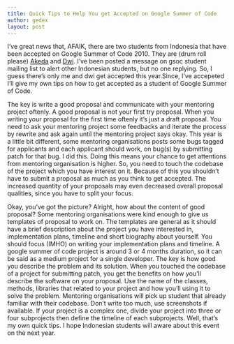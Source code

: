 ```yaml
---
title: Quick Tips to Help You get Accepted on Google Summer of Code
author: gedex
layout: post
---
```


I’ve great news that, AFAIK, there are two students from Indonesia that
have been accepted on Google Summer of Code 2010. They are (drum roll please)
[Akeda][1] and [Dwi][2]. I’ve been posted a message on gsoc student mailing list
to alert other Indonesian students, but no one replying. So, I guess there’s
only me and dwi get accepted this year.Since, I’ve accepeted
I’ll give my own tips on how to get accepted as a student of
Google Summer of Code.

<!-- more -->

The key is write a good proposal and communicate with your mentoring project oftenly.
A good proposal is not your first try proposal. When you writing your
proposal for the first time oftenly it’s just a draft proposal.
You need to ask your mentoring project some feedbacks and iterate the
process by rewrite and ask again until the mentoring project says okay.
This year is a little bit different, some mentoring organisations posts
some bugs tagged for applicants and each applicant should work, on bug(s)
by submitting patch for that bug. I did this. Doing this means your
chance to get attentions from mentoring organisation is higher.
So, you need to touch the codebase of the project which you have interest
on it. Because of this you shouldn’t have to submit a proposal as much
as you think to get accepted. The increased quantity of your proposals
may even decreased overall proposal qualities, since you have to split
your focus.


Okay, you’ve got the picture? Alright, how about the content of good proposal?
Some mentoring organisations were kind enough to give us templates of proposal
to work on. The templates are general as it should have a brief description
about the project you have interested in, implementation plans, timeline and
short biography about yourself. You should focus (IMHO) on writing your
implementation plans and timeline. A google summer of code project is
around 3 or 4 months duration, so it can be said as a medium project for
a single developer. The key is how good you describe the problem and its
solution. When you touched the codebase of a project for submitting patch,
you get the benefits on how you’ll describe the software on your proposal.
Use the name of the classes, methods, libraries that related to your project
and how you’ll using it to solve the problem. Mentoring organisations will
pick up student that already familiar with their codebase.
Don’t write too much, use screenshots if available. If your project is
a complex one, divide your project into three or four subprojects then
define the timeline of each subprojects. Well, that’s my own quick tips.
I hope Indonesian students will aware about this event on the next year.

[1]: http://docs.google.com/View?id=dd78s8mr_5cs8x3shh
[2]: http://wiki.github.com/ginatrapani/thinktank/dwi-widiastuti-installation-simplification-and-auto-updates
